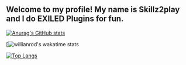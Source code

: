 ## Welcome to my profile! My name is **Skillz2play** and I do EXILED Plugins for fun.

[![Anurag's GitHub stats](https://github-readme-stats.vercel.app/api?username=skillz2play&show_icons=true&theme=radical)](https://github.com/skillz2play)

[![willianrod's wakatime stats](https://github-readme-stats.vercel.app/api/wakatime?username=skillz2play)

[![Top Langs](https://github-readme-stats.vercel.app/api/top-langs/?username=skillz2play&show_icons=true&theme=radical)](https://github.com/skillz2play)


<!---
Skillz2play/Skillz2play is a ✨ special ✨ repository because its `README.md` (this file) appears on your GitHub profile.
You can click the Preview link to take a look at your changes.
--->

